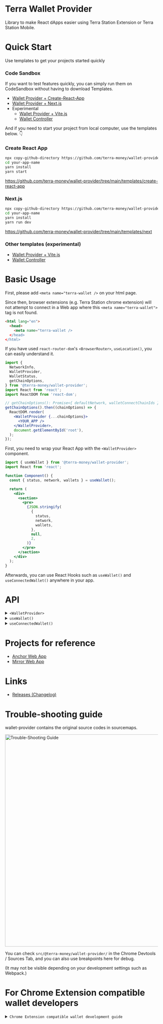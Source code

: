 # Terra Wallet Provider

Library to make React dApps easier using Terra Station Extension or Terra Station Mobile.

# Quick Start

Use templates to get your projects started quickly

### Code Sandbox

If you want to test features quickly, you can simply run them on CodeSandbox without having to download Templates.

- [Wallet Provider + Create-React-App](https://githubbox.com/terra-money/wallet-provider/tree/main/templates/create-react-app)
- [Wallet Provider + Next.js](https://githubbox.com/terra-money/wallet-provider/tree/main/templates/next)
- Experimental
  - [Wallet Provider + Vite.js](https://githubbox.com/terra-money/wallet-provider/tree/main/templates/vite)
  - [Wallet Controller](https://githubbox.com/terra-money/wallet-provider/tree/main/templates/wallet-controller)

And if you need to start your project from local computer, use the templates below. 👇

### Create React App

```sh
npx copy-github-directory https://github.com/terra-money/wallet-provider/tree/main/templates/create-react-app your-app-name
cd your-app-name
yarn install
yarn start
```

<https://github.com/terra-money/wallet-provider/tree/main/templates/create-react-app>

### Next.js

```sh
npx copy-github-directory https://github.com/terra-money/wallet-provider/tree/main/templates/next your-app-name
cd your-app-name
yarn install
yarn run dev
```

<https://github.com/terra-money/wallet-provider/tree/main/templates/next>

### Other templates (experimental)

- [Wallet Provider + Vite.js](https://github.com/terra-money/wallet-provider/tree/main/templates/vite)
- [Wallet Controller](https://github.com/terra-money/wallet-provider/tree/main/templates/wallet-controller)

# Basic Usage

First, please add `<meta name="terra-wallet />` on your html page.

Since then, browser extensions (e.g. Terra Station chrome extension) will not attempt to connect in a Web app where this `<meta name="terra-wallet">` tag is not found.

```html
<html lang="en">
  <head>
    <meta name="terra-wallet />
  </head>
</html>
```

If you have used `react-router-dom`'s `<BrowserRouter>`, `useLocation()`, you can easily understand it.

```jsx
import {
  NetworkInfo,
  WalletProvider,
  WalletStatus,
  getChainOptions,
} from '@terra-money/wallet-provider';
import React from 'react';
import ReactDOM from 'react-dom';

// getChainOptions(): Promise<{ defaultNetwork, walletConnectChainIds }>
getChainOptions().then((chainOptions) => {
  ReactDOM.render(
    <WalletProvider {...chainOptions}>
      <YOUR_APP />
    </WalletProvider>,
    document.getElementById('root'),
  );
});
```

First, you need to wrap your React App with the `<WalletProvider>` component.

```jsx
import { useWallet } from '@terra-money/wallet-provider';
import React from 'react';

function Component() {
  const { status, network, wallets } = useWallet();

  return (
    <div>
      <section>
        <pre>
          {JSON.stringify(
            {
              status,
              network,
              wallets,
            },
            null,
            2,
          )}
        </pre>
      </section>
    </div>
  );
}
```

Afterwards, you can use React Hooks such as `useWallet()` and `useConnectedWallet()` anywhere in your app.

# API

<details>

<summary><code>&lt;WalletProvider&gt;</code></summary>

```jsx
import {
  WalletProvider,
  NetworkInfo,
  ReadonlyWalletSession,
} from '@terra-money/wallet-provider';

// network information
const mainnet: NetworkInfo = {
  name: 'mainnet',
  chainID: 'columbus-5',
  lcd: 'https://lcd.terra.dev',
};

const testnet: NetworkInfo = {
  name: 'testnet',
  chainID: 'bombay-12',
  lcd: 'https://bombay-lcd.terra.dev',
};

// WalletConnect separates chainId by number.
// Currently TerraStation Mobile uses 0 as Testnet, 1 as Mainnet.
const walletConnectChainIds: Record<number, NetworkInfo> = {
  0: testnet,
  1: mainnet,
};

// ⚠️ If there is no special reason, use `getChainOptions()` instead of `walletConnectChainIds` above.

// Optional
// If you need to modify the modal, such as changing the design, you can put it in,
// and if you don't put the value in, there is a default modal.
async function createReadonlyWalletSession(): Promise<ReadonlyWalletSession> {
  const terraAddress = prompt('YOUR TERRA ADDRESS');
  return {
    network: mainnet,
    terraAddress,
  };
}

// Optional
// WalletConnect Client option.
const connectorOpts: IWalletConnectOptions | undefined = undefined;
const pushServerOpts: IPushServerOptions | undefined = undefined;

// Optional
// Time to wait for the Chrome Extension window.isTerraExtensionAvailable.
// If not entered, wait for default 1000 * 3 miliseconds.
// If you reduce excessively, Session recovery of Chrome Extension may fail.
const waitingChromeExtensionInstallCheck: number | undefined = undefined;

ReactDOM.render(
  <WalletProvider
    defaultNetwork={mainnet}
    walletConnectChainIds={walletConnectChainIds}
    createReadonlyWalletSession={createReadonlyWalletSession}
    connectorOpts={connectorOpts}
    pushServerOpts={pushServerOpts}
    waitingChromeExtensionInstallCheck={waitingChromeExtensionInstallCheck}
  >
    <YOUR_APP />
  </WalletProvider>,
  document.getElementById('root'),
);
```

</details>

<details>

<summary><code>useWallet()</code></summary>

This is a React Hook that can receive all the information. (Other hooks are functions for the convenience of Wrapping
this `useWallet()`)

<!-- source packages/src/@terra-money/use-wallet/useWallet.ts --pick "Wallet" -->

[packages/src/@terra-money/use-wallet/useWallet.ts](packages/src/@terra-money/use-wallet/useWallet.ts)

````ts
export interface Wallet {
  /**
   * current client status
   *
   * this will be one of WalletStatus.INITIALIZING | WalletStatus.WALLET_NOT_CONNECTED | WalletStatus.WALLET_CONNECTED
   *
   * INITIALIZING = checking that the session and the chrome extension installation. (show the loading to users)
   * WALLET_NOT_CONNECTED = there is no connected wallet (show the connect and install options to users)
   * WALLET_CONNECTED = there is aconnected wallet (show the wallet info and disconnect button to users)
   *
   * @see Wallet#refetchStates
   * @see WalletController#status
   */
  status: WalletStatus;
  /**
   * current selected network
   *
   * - if status is INITIALIZING or WALLET_NOT_CONNECTED = this will be the defaultNetwork
   * - if status is WALLET_CONNECTED = this depends on the connected environment
   *
   * @see WalletProviderProps#defaultNetwork
   * @see WalletController#network
   */
  network: NetworkInfo;
  /**
   * available connect types on the browser
   *
   * @see Wallet#connect
   * @see WalletController#availableConnectTypes
   */
  availableConnectTypes: ConnectType[];
  /**
   * available connections includes identifier, name, icon
   *
   * @example
   * ```
   * const { availableConnections, connect } = useWallet()
   *
   * return (
   *  <div>
   *    {
   *      availableConnections.map(({type, identifier, name, icon}) => (
   *        <butotn key={`${type}:${identifier}`} onClick={() => connect(type, identifier)}>
   *          <img src={icon} /> {name}
   *        </button>
   *      ))
   *    }
   *  </div>
   * )
   * ```
   */
  availableConnections: Connection[];
  /**
   * current connected connection
   */
  connection: Connection | undefined;
  /**
   * connect to wallet
   *
   * @example
   * ```
   * const { status, availableConnectTypes, connect } = useWallet()
   *
   * return status === WalletStatus.WALLET_NOT_CONNECTED &&
   *        availableConnectTypes.includs(ConnectType.EXTENSION) &&
   *  <button onClick={() => connect(ConnectType.EXTENSION)}>
   *    Connct Chrome Extension
   *  </button>
   * ```
   *
   * @see Wallet#availableConnectTypes
   * @see WalletController#connect
   */
  connect: (type: ConnectType, identifier?: string) => void;
  /**
   * manual connect to read only session
   *
   * @see Wallet#connectReadonly
   */
  connectReadonly: (terraAddress: string, network: NetworkInfo) => void;
  /**
   * available install types on the browser
   *
   * in this time, this only contains [ConnectType.EXTENSION]
   *
   * @see Wallet#install
   * @see WalletController#availableInstallTypes
   */
  availableInstallTypes: ConnectType[];
  /**
   * install for the connect type
   *
   * @example
   * ```
   * const { status, availableInstallTypes } = useWallet()
   *
   * return status === WalletStatus.WALLET_NOT_CONNECTED &&
   *        availableInstallTypes.includes(ConnectType.EXTENSION) &&
   *  <button onClick={() => install(ConnectType.EXTENSION)}>
   *    Install Extension
   *  </button>
   * ```
   *
   * @see Wallet#availableInstallTypes
   * @see WalletController#install
   */
  install: (type: ConnectType) => void;
  /**
   * connected wallets
   *
   * this will be like
   * `[{ connectType: ConnectType.WALLETCONNECT, terraAddress: 'XXXXXXXXX' }]`
   *
   * in this time, you can get only one wallet. `wallets[0]`
   *
   * @see WalletController#wallets
   */
  wallets: WalletInfo[];
  /**
   * disconnect
   *
   * @example
   * ```
   * const { status, disconnect } = useWallet()
   *
   * return status === WalletStatus.WALLET_CONNECTED &&
   *  <button onClick={() => disconnect()}>
   *    Disconnect
   *  </button>
   * ```
   */
  disconnect: () => void;
  /**
   * reload the connected wallet states
   *
   * in this time, this only work on the ConnectType.EXTENSION
   *
   * @see WalletController#refetchStates
   */
  refetchStates: () => void;
  /**
   * @deprecated please use refetchStates(). this function will remove on next major update
   */
  recheckStatus: () => void;
  /**
   * support features of this connection
   *
   * @example
   * ```
   * const { supportFeatures } = useWallet()
   *
   * return (
   *  <div>
   *    {
   *      supportFeatures.has('post') &&
   *      <button onClick={post}>post</button>
   *    }
   *    {
   *      supportFeatures.has('cw20-token') &&
   *      <button onClick={addCW20Token}>add cw20 token</button>
   *    }
   *  </div>
   * )
   * ```
   *
   * This type is same as `import type { TerraWebExtensionFeatures } from '@terra-dev/web-extension-interface'`
   */
  supportFeatures: Set<
    'post' | 'sign' | 'sign-bytes' | 'cw20-token' | 'network'
  >;
  /**
   * post transaction
   *
   * @example
   * ```
   * const { post } = useWallet()
   *
   * const callback = useCallback(async () => {
   *   try {
   *    const result: TxResult = await post({...CreateTxOptions})
   *    // DO SOMETHING...
   *   } catch (error) {
   *     if (error instanceof UserDenied) {
   *       // DO SOMETHING...
   *     } else {
   *       // DO SOMETHING...
   *     }
   *   }
   * }, [])
   * ```
   *
   * @param { CreateTxOptions } tx transaction data
   * @param terraAddress - does not work at this time. for the future extension
   *
   * @return { Promise<TxResult> }
   *
   * @throws { UserDenied } user denied the tx
   * @throws { CreateTxFailed } did not create txhash (error dose not broadcasted)
   * @throws { TxFailed } created txhash (error broadcated)
   * @throws { Timeout } user does not act anything in specific time
   * @throws { TxUnspecifiedError } unknown error
   *
   * @see WalletController#post
   */
  post: (tx: CreateTxOptions, terraAddress?: string) => Promise<TxResult>;
  /**
   * sign transaction
   *
   * @example
   * ```
   * const { sign } = useWallet()
   *
   * const callback = useCallback(async () => {
   *   try {
   *    const result: SignResult = await sign({...CreateTxOptions})
   *
   *    // Broadcast SignResult
   *    const tx = result.result
   *
   *    const lcd = new LCDClient({
   *      chainID: connectedWallet.network.chainID,
   *      URL: connectedWallet.network.lcd,
   *    })
   *
   *    const txResult = await lcd.tx.broadcastSync(tx)
   *
   *    // DO SOMETHING...
   *   } catch (error) {
   *     if (error instanceof UserDenied) {
   *       // DO SOMETHING...
   *     } else {
   *       // DO SOMETHING...
   *     }
   *   }
   * }, [])
   * ```
   *
   * @param { CreateTxOptions } tx transaction data
   * @param terraAddress - does not work at this time. for the future extension
   *
   * @return { Promise<SignResult> }
   *
   * @throws { UserDenied } user denied the tx
   * @throws { CreateTxFailed } did not create txhash (error dose not broadcasted)
   * @throws { TxFailed } created txhash (error broadcated)
   * @throws { Timeout } user does not act anything in specific time
   * @throws { TxUnspecifiedError } unknown error
   *
   * @see WalletController#sign
   */
  sign: (tx: CreateTxOptions, terraAddress?: string) => Promise<SignResult>;
  /**
   * sign any bytes
   *
   * @example
   * ```
   * const { signBytes } = useWallet()
   *
   * const BYTES = Buffer.from('hello world')
   *
   * const callback = useCallback(async () => {
   *   try {
   *     const { result }: SignBytesResult = await signBytes(BYTES)
   *
   *     console.log(result.recid)
   *     console.log(result.signature)
   *     console.log(result.public_key)
   *
   *     const verified: boolean = verifyBytes(BYTES, result)
   *   } catch (error) {
   *     if (error instanceof UserDenied) {
   *       // DO SOMETHING...
   *     } else {
   *       // DO SOMETHING...
   *     }
   *   }
   * }, [])
   * ```
   *
   * @param bytes
   */
  signBytes: (bytes: Buffer, terraAddress?: string) => Promise<SignBytesResult>;
  /**
   * check if tokens are added on the extension
   *
   * @param chainID
   * @param tokenAddrs cw20 token addresses
   *
   * @return token exists
   *
   * @see WalletController#hasCW20Tokens
   */
  hasCW20Tokens: (
    chainID: string,
    ...tokenAddrs: string[]
  ) => Promise<{
    [tokenAddr: string]: boolean;
  }>;
  /**
   * request add token addresses to browser extension
   *
   * @param chainID
   * @param tokenAddrs cw20 token addresses
   *
   * @return token exists
   *
   * @see WalletController#addCW20Tokens
   */
  addCW20Tokens: (
    chainID: string,
    ...tokenAddrs: string[]
  ) => Promise<{
    [tokenAddr: string]: boolean;
  }>;
  /**
   * check if network is added on the extension
   *
   * @param network
   *
   * @return network exists
   *
   * @see WalletController#hasNetwork
   */
  hasNetwork: (network: Omit<NetworkInfo, 'name'>) => Promise<boolean>;
  /**
   * request add network to browser extension
   *
   * @param network
   *
   * @return network exists
   *
   * @see WalletController#addNetwork
   */
  addNetwork: (network: NetworkInfo) => Promise<boolean>;
  /**
   * Some mobile wallet emulates the behavior of chrome extension.
   * It confirms that the current connection environment is such a wallet.
   * (If you are running connect() by checking availableConnectType, you do not need to use this API.)
   */
  isChromeExtensionCompatibleBrowser: () => boolean;
}
````

<!-- /source -->

</details>

<details>

<summary><code>useConnectedWallet()</code></summary>

```jsx
import { useConnectedWallet } from '@terra-money/wallet-provider'

function Component() {
  const connectedWallet = useConnectedWallet()

  const postTx = useCallback(async () => {
    if (!connectedWallet) return

    console.log('walletAddress is', connectedWallet.walletAddress)
    console.log('network is', connectedWallet.network)
    console.log('connectType is', connectedWallet.connectType)

    const result = await connectedWallet.post({...})
  }, [])

  return (
    <button disabled={!connectedWallet || !connectedWallet.availablePost} onClick={() => postTx}>
      Post Tx
    </button>
  )
}
```

</details>

# Projects for reference

- [Anchor Web App](https://github.com/Anchor-Protocol/anchor-web-app/blob/master/base/src/base/AppProviders.tsx#L154)
- [Mirror Web App](https://github.com/Mirror-Protocol/terra-web-app/blob/master/src/layouts/WalletConnectProvider.tsx#L12)

# Links

- [Releases (Changelog)](https://github.com/terra-money/wallet-provider/releases)

# Trouble-shooting guide

wallet-provider contains the original source codes in sourcemaps.

<img src="https://raw.githubusercontent.com/terra-money/wallet-provider/main/readme-assets/trouble-shooting-guide.png" width="700" style="max-width: 100%" alt="Trouble-Shooting Guide" />

You can check `src/@terra-money/wallet-provider/` in the Chrome Devtools / Sources Tab, and you can also use breakpoints
here for debug.

(It may not be visible depending on your development settings such as Webpack.)

# For Chrome Extension compatible wallet developers

<details>

<summary><code>Chrome Extension compatible wallet development guide</code></summary>

### 1. Create dApp for test

There is the `dangerously__chromeExtensionCompatibleBrowserCheck` option to allow you to create a test environment for
wallet development.

By declaring the `dangerously__chromeExtensionCompatibleBrowserCheck`, you can make your wallet recognized as the chrome
extension.

```jsx
<WalletProvider
  dangerously__chromeExtensionCompatibleBrowserCheck={(userAgent) =>
    /YourWallet/.test(userAgent)
  }
>
  ...
</WalletProvider>
```

### 2. Register your wallet as default allow

If your wallet has been developed,

Please send me your wallet App link (Testlight version is OK)

And send me Pull Request by modifying `DEFAULT_CHROME_EXTENSION_COMPATIBLE_BROWSER_CHECK` in
the `packages/src/@terra-money/wallet-provider/env.ts` file. (or just make an issue is OK)

```diff
export const DEFAULT_CHROME_EXTENSION_COMPATIBLE_BROWSER_CHECK = (userAgent: string) => {
-  return /MathWallet\//.test(userAgent);
+  return /MathWallet\//.test(userAgent) || /YourWallet/.test(userAgent);
}
```

</details>
